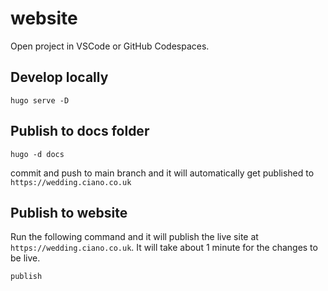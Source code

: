 # website

Open project in VSCode or GitHub Codespaces.

## Develop locally
```
hugo serve -D
```

## Publish to docs folder
```
hugo -d docs
```

commit and push to main branch and it will automatically get published to `https://wedding.ciano.co.uk`

## Publish to website
Run the following command and it will publish the live site at `https://wedding.ciano.co.uk`. It will take about 1 minute for the changes to be live.
```
publish
```